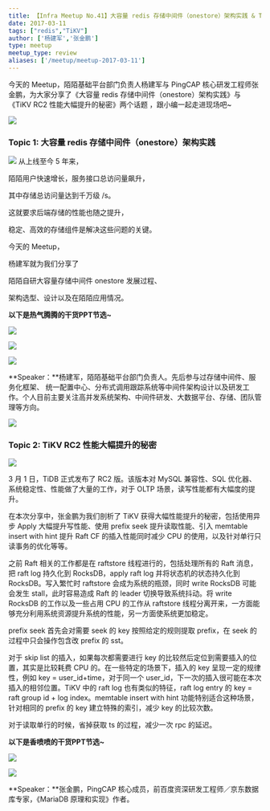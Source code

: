 ```yaml
---
title: 【Infra Meetup No.41】大容量 redis 存储中间件（onestore）架构实践 & TiKV RC2 性能大幅提升的秘密
date: 2017-03-11
tags: ["redis","TiKV"]
author: ['杨建军','张金鹏']
type: meetup
meetup_type: review
aliases: ['/meetup/meetup-2017-03-11']
---
```


今天的 Meetup，陌陌基础平台部门负责人杨建军与 PingCAP 核心研发工程师张金鹏，为大家分享了《大容量 redis 存储中间件（onestore）架构实践》与《TiKV RC2 性能大幅提升的秘密》两个话题 ，跟小编一起走进现场吧~

![](https://upload-images.jianshu.io/upload_images/542677-2daf2371cde702a9?imageMogr2/auto-orient/strip%7CimageView2/2/w/1240)

### Topic 1: 大容量 redis 存储中间件（onestore）架构实践

![](https://upload-images.jianshu.io/upload_images/542677-eeb340967c54fe7d?imageMogr2/auto-orient/strip%7CimageView2/2/w/1240) 从上线至今 5 年来，

陌陌用户快速增长，服务接口总访问量飙升，

其中存储总访问量达到千万级 /s。

这就要求后端存储的性能也随之提升，

稳定、高效的存储组件是解决这些问题的关键。

今天的 Meetup，

杨建军就为我们分享了

陌陌自研大容量存储中间件 onestore 发展过程、

架构选型、设计以及在陌陌应用情况。

**以下是热气腾腾的干货PPT节选~**

![](https://upload-images.jianshu.io/upload_images/542677-e7a99b29c24e63d5?imageMogr2/auto-orient/strip%7CimageView2/2/w/1240)

![](https://upload-images.jianshu.io/upload_images/542677-3ecd01eb345a4959?imageMogr2/auto-orient/strip%7CimageView2/2/w/1240)

![](https://upload-images.jianshu.io/upload_images/542677-60ef325722714082?imageMogr2/auto-orient/strip%7CimageView2/2/w/1240)

**Speaker：**杨建军，陌陌基础平台部门负责人。先后参与过存储中间件、服务化框架、 统一配置中心、分布式调用跟踪系统等中间件架构设计以及研发工作。个人目前主要关注高并发系统架构、中间件研发、大数据平台、存储、团队管理等方向。

![](https://upload-images.jianshu.io/upload_images/542677-e78f3ccb688026b2?imageMogr2/auto-orient/strip%7CimageView2/2/w/1240)

### Topic 2: TiKV RC2 性能大幅提升的秘密

![](https://upload-images.jianshu.io/upload_images/542677-5a49ad7d0b33da4c?imageMogr2/auto-orient/strip%7CimageView2/2/w/1240)

3 月 1 日，TiDB 正式发布了 RC2 版。该版本对 MySQL 兼容性、SQL 优化器、系统稳定性、性能做了大量的工作，对于 OLTP 场景，读写性能都有大幅度的提升。

在本次分享中，张金鹏为我们剖析了 TiKV 获得大幅性能提升的秘密，包括使用异步 Apply 大幅提升写性能、使用 prefix seek 提升读取性能、引入 memtable insert with hint 提升 Raft CF 的插入性能同时减少 CPU 的使用，以及针对单行只读事务的优化等等。

之前 Raft 相关的工作都是在 raftstore 线程进行的，包括处理所有的 Raft 消息，把 raft log 持久化到 RocksDB，apply raft log 并将状态机的状态持久化到 RocksDB。写入繁忙时 raftstore 会成为系统的瓶颈，同时 write RocksDB 可能会发生 stall，此时容易造成 Raft 的 leader 切换导致系统抖动。将 write RocksDB 的工作以及一些占用 CPU 的工作从 raftstore 线程分离开来，一方面能够充分利用系统资源提升系统的性能，另一方面使系统更加稳定。

prefix seek 首先会对需要 seek 的 key 按照给定的规则提取 prefix，在 seek 的过程中只会操作包含改 prefix 的 sst。

对于 skip list 的插入，如果每次都需要进行 key 的比较然后定位到需要插入的位置，其实是比较耗费 CPU 的。在一些特定的场景下，插入的 key 呈现一定的规律性，例如 key = user_id+time，对于同一个 user_id，下一次的插入很可能在本次插入的相邻位置。TiKV 中的 raft log 也有类似的特征，raft log entry 的 key = raft group id + log index。memtable insert with hint 功能特别适合这种场景，针对相同的 prefix 的 key 建立特殊的索引，减少 key 的比较次数。

对于读取单行的时候，省掉获取 ts 的过程，减少一次 rpc 的延迟。

**以下是香喷喷的干货PPT节选~**

![](https://upload-images.jianshu.io/upload_images/542677-994f7ab0b1039994?imageMogr2/auto-orient/strip%7CimageView2/2/w/1240)

![](https://upload-images.jianshu.io/upload_images/542677-648f5723420bb88e?imageMogr2/auto-orient/strip%7CimageView2/2/w/1240)

**Speaker：**张金鹏，PingCAP 核心成员，前百度资深研发工程师／京东数据库专家，《MariaDB 原理和实现》作者。

